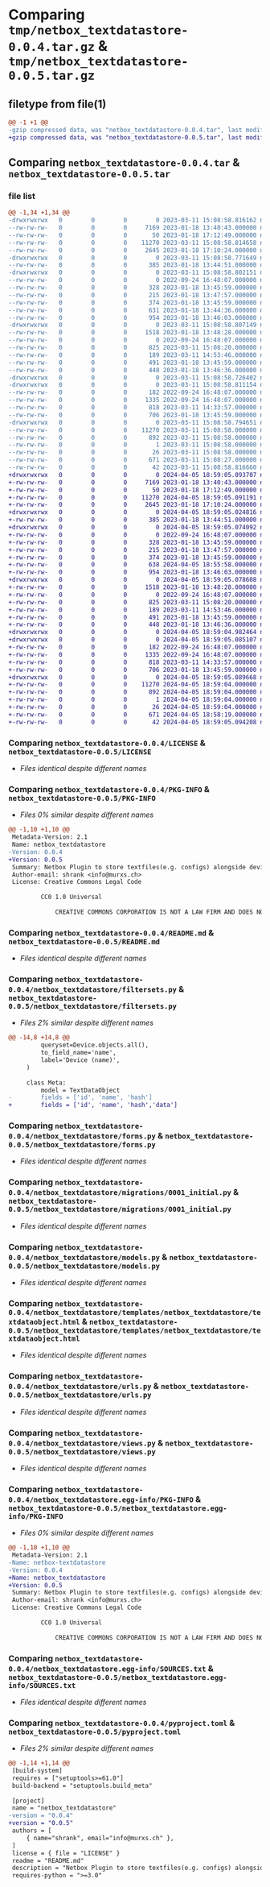 # Comparing `tmp/netbox_textdatastore-0.0.4.tar.gz` & `tmp/netbox_textdatastore-0.0.5.tar.gz`

## filetype from file(1)

```diff
@@ -1 +1 @@
-gzip compressed data, was "netbox_textdatastore-0.0.4.tar", last modified: Sat Mar 11 15:08:58 2023, max compression
+gzip compressed data, was "netbox_textdatastore-0.0.5.tar", last modified: Fri Apr  5 18:59:05 2024, max compression
```

## Comparing `netbox_textdatastore-0.0.4.tar` & `netbox_textdatastore-0.0.5.tar`

### file list

```diff
@@ -1,34 +1,34 @@
-drwxrwxrwx   0        0        0        0 2023-03-11 15:08:58.816162 netbox_textdatastore-0.0.4/
--rw-rw-rw-   0        0        0     7169 2023-01-18 13:40:43.000000 netbox_textdatastore-0.0.4/LICENSE
--rw-rw-rw-   0        0        0       50 2023-01-18 17:12:49.000000 netbox_textdatastore-0.0.4/MANIFEST.in
--rw-rw-rw-   0        0        0    11270 2023-03-11 15:08:58.814658 netbox_textdatastore-0.0.4/PKG-INFO
--rw-rw-rw-   0        0        0     2645 2023-01-18 17:10:24.000000 netbox_textdatastore-0.0.4/README.md
-drwxrwxrwx   0        0        0        0 2023-03-11 15:08:58.771649 netbox_textdatastore-0.0.4/netbox_textdatastore/
--rw-rw-rw-   0        0        0      385 2023-01-18 13:44:51.000000 netbox_textdatastore-0.0.4/netbox_textdatastore/__init__.py
-drwxrwxrwx   0        0        0        0 2023-03-11 15:08:58.802151 netbox_textdatastore-0.0.4/netbox_textdatastore/api/
--rw-rw-rw-   0        0        0        0 2022-09-24 16:48:07.000000 netbox_textdatastore-0.0.4/netbox_textdatastore/api/__init__.py
--rw-rw-rw-   0        0        0      328 2023-01-18 13:45:59.000000 netbox_textdatastore-0.0.4/netbox_textdatastore/api/serializers.py
--rw-rw-rw-   0        0        0      215 2023-01-18 13:47:57.000000 netbox_textdatastore-0.0.4/netbox_textdatastore/api/urls.py
--rw-rw-rw-   0        0        0      374 2023-01-18 13:45:59.000000 netbox_textdatastore-0.0.4/netbox_textdatastore/api/views.py
--rw-rw-rw-   0        0        0      631 2023-01-18 13:44:36.000000 netbox_textdatastore-0.0.4/netbox_textdatastore/filtersets.py
--rw-rw-rw-   0        0        0      954 2023-01-18 13:46:03.000000 netbox_textdatastore-0.0.4/netbox_textdatastore/forms.py
-drwxrwxrwx   0        0        0        0 2023-03-11 15:08:58.807149 netbox_textdatastore-0.0.4/netbox_textdatastore/migrations/
--rw-rw-rw-   0        0        0     1518 2023-01-18 13:48:28.000000 netbox_textdatastore-0.0.4/netbox_textdatastore/migrations/0001_initial.py
--rw-rw-rw-   0        0        0        0 2022-09-24 16:48:07.000000 netbox_textdatastore-0.0.4/netbox_textdatastore/migrations/__init__.py
--rw-rw-rw-   0        0        0      825 2023-03-11 15:08:20.000000 netbox_textdatastore-0.0.4/netbox_textdatastore/models.py
--rw-rw-rw-   0        0        0      189 2023-03-11 14:53:46.000000 netbox_textdatastore-0.0.4/netbox_textdatastore/navigation.py
--rw-rw-rw-   0        0        0      491 2023-01-18 13:45:59.000000 netbox_textdatastore-0.0.4/netbox_textdatastore/tables.py
--rw-rw-rw-   0        0        0      448 2023-01-18 13:46:36.000000 netbox_textdatastore-0.0.4/netbox_textdatastore/template_content.py
-drwxrwxrwx   0        0        0        0 2023-03-11 15:08:58.726402 netbox_textdatastore-0.0.4/netbox_textdatastore/templates/
-drwxrwxrwx   0        0        0        0 2023-03-11 15:08:58.811154 netbox_textdatastore-0.0.4/netbox_textdatastore/templates/netbox_textdatastore/
--rw-rw-rw-   0        0        0      182 2022-09-24 16:48:07.000000 netbox_textdatastore-0.0.4/netbox_textdatastore/templates/netbox_textdatastore/device_incl.html
--rw-rw-rw-   0        0        0     1335 2022-09-24 16:48:07.000000 netbox_textdatastore-0.0.4/netbox_textdatastore/templates/netbox_textdatastore/textdataobject.html
--rw-rw-rw-   0        0        0      818 2023-03-11 14:33:57.000000 netbox_textdatastore-0.0.4/netbox_textdatastore/urls.py
--rw-rw-rw-   0        0        0      706 2023-01-18 13:45:59.000000 netbox_textdatastore-0.0.4/netbox_textdatastore/views.py
-drwxrwxrwx   0        0        0        0 2023-03-11 15:08:58.794651 netbox_textdatastore-0.0.4/netbox_textdatastore.egg-info/
--rw-rw-rw-   0        0        0    11270 2023-03-11 15:08:58.000000 netbox_textdatastore-0.0.4/netbox_textdatastore.egg-info/PKG-INFO
--rw-rw-rw-   0        0        0      892 2023-03-11 15:08:58.000000 netbox_textdatastore-0.0.4/netbox_textdatastore.egg-info/SOURCES.txt
--rw-rw-rw-   0        0        0        1 2023-03-11 15:08:58.000000 netbox_textdatastore-0.0.4/netbox_textdatastore.egg-info/dependency_links.txt
--rw-rw-rw-   0        0        0       26 2023-03-11 15:08:58.000000 netbox_textdatastore-0.0.4/netbox_textdatastore.egg-info/top_level.txt
--rw-rw-rw-   0        0        0      671 2023-03-11 15:08:27.000000 netbox_textdatastore-0.0.4/pyproject.toml
--rw-rw-rw-   0        0        0       42 2023-03-11 15:08:58.816660 netbox_textdatastore-0.0.4/setup.cfg
+drwxrwxrwx   0        0        0        0 2024-04-05 18:59:05.093707 netbox_textdatastore-0.0.5/
+-rw-rw-rw-   0        0        0     7169 2023-01-18 13:40:43.000000 netbox_textdatastore-0.0.5/LICENSE
+-rw-rw-rw-   0        0        0       50 2023-01-18 17:12:49.000000 netbox_textdatastore-0.0.5/MANIFEST.in
+-rw-rw-rw-   0        0        0    11270 2024-04-05 18:59:05.091191 netbox_textdatastore-0.0.5/PKG-INFO
+-rw-rw-rw-   0        0        0     2645 2023-01-18 17:10:24.000000 netbox_textdatastore-0.0.5/README.md
+drwxrwxrwx   0        0        0        0 2024-04-05 18:59:05.024816 netbox_textdatastore-0.0.5/netbox_textdatastore/
+-rw-rw-rw-   0        0        0      385 2023-01-18 13:44:51.000000 netbox_textdatastore-0.0.5/netbox_textdatastore/__init__.py
+drwxrwxrwx   0        0        0        0 2024-04-05 18:59:05.074092 netbox_textdatastore-0.0.5/netbox_textdatastore/api/
+-rw-rw-rw-   0        0        0        0 2022-09-24 16:48:07.000000 netbox_textdatastore-0.0.5/netbox_textdatastore/api/__init__.py
+-rw-rw-rw-   0        0        0      328 2023-01-18 13:45:59.000000 netbox_textdatastore-0.0.5/netbox_textdatastore/api/serializers.py
+-rw-rw-rw-   0        0        0      215 2023-01-18 13:47:57.000000 netbox_textdatastore-0.0.5/netbox_textdatastore/api/urls.py
+-rw-rw-rw-   0        0        0      374 2023-01-18 13:45:59.000000 netbox_textdatastore-0.0.5/netbox_textdatastore/api/views.py
+-rw-rw-rw-   0        0        0      638 2024-04-05 18:55:58.000000 netbox_textdatastore-0.0.5/netbox_textdatastore/filtersets.py
+-rw-rw-rw-   0        0        0      954 2023-01-18 13:46:03.000000 netbox_textdatastore-0.0.5/netbox_textdatastore/forms.py
+drwxrwxrwx   0        0        0        0 2024-04-05 18:59:05.078608 netbox_textdatastore-0.0.5/netbox_textdatastore/migrations/
+-rw-rw-rw-   0        0        0     1518 2023-01-18 13:48:28.000000 netbox_textdatastore-0.0.5/netbox_textdatastore/migrations/0001_initial.py
+-rw-rw-rw-   0        0        0        0 2022-09-24 16:48:07.000000 netbox_textdatastore-0.0.5/netbox_textdatastore/migrations/__init__.py
+-rw-rw-rw-   0        0        0      825 2023-03-11 15:08:20.000000 netbox_textdatastore-0.0.5/netbox_textdatastore/models.py
+-rw-rw-rw-   0        0        0      189 2023-03-11 14:53:46.000000 netbox_textdatastore-0.0.5/netbox_textdatastore/navigation.py
+-rw-rw-rw-   0        0        0      491 2023-01-18 13:45:59.000000 netbox_textdatastore-0.0.5/netbox_textdatastore/tables.py
+-rw-rw-rw-   0        0        0      448 2023-01-18 13:46:36.000000 netbox_textdatastore-0.0.5/netbox_textdatastore/template_content.py
+drwxrwxrwx   0        0        0        0 2024-04-05 18:59:04.982464 netbox_textdatastore-0.0.5/netbox_textdatastore/templates/
+drwxrwxrwx   0        0        0        0 2024-04-05 18:59:05.085107 netbox_textdatastore-0.0.5/netbox_textdatastore/templates/netbox_textdatastore/
+-rw-rw-rw-   0        0        0      182 2022-09-24 16:48:07.000000 netbox_textdatastore-0.0.5/netbox_textdatastore/templates/netbox_textdatastore/device_incl.html
+-rw-rw-rw-   0        0        0     1335 2022-09-24 16:48:07.000000 netbox_textdatastore-0.0.5/netbox_textdatastore/templates/netbox_textdatastore/textdataobject.html
+-rw-rw-rw-   0        0        0      818 2023-03-11 14:33:57.000000 netbox_textdatastore-0.0.5/netbox_textdatastore/urls.py
+-rw-rw-rw-   0        0        0      706 2023-01-18 13:45:59.000000 netbox_textdatastore-0.0.5/netbox_textdatastore/views.py
+drwxrwxrwx   0        0        0        0 2024-04-05 18:59:05.089668 netbox_textdatastore-0.0.5/netbox_textdatastore.egg-info/
+-rw-rw-rw-   0        0        0    11270 2024-04-05 18:59:04.000000 netbox_textdatastore-0.0.5/netbox_textdatastore.egg-info/PKG-INFO
+-rw-rw-rw-   0        0        0      892 2024-04-05 18:59:04.000000 netbox_textdatastore-0.0.5/netbox_textdatastore.egg-info/SOURCES.txt
+-rw-rw-rw-   0        0        0        1 2024-04-05 18:59:04.000000 netbox_textdatastore-0.0.5/netbox_textdatastore.egg-info/dependency_links.txt
+-rw-rw-rw-   0        0        0       26 2024-04-05 18:59:04.000000 netbox_textdatastore-0.0.5/netbox_textdatastore.egg-info/top_level.txt
+-rw-rw-rw-   0        0        0      671 2024-04-05 18:58:19.000000 netbox_textdatastore-0.0.5/pyproject.toml
+-rw-rw-rw-   0        0        0       42 2024-04-05 18:59:05.094208 netbox_textdatastore-0.0.5/setup.cfg
```

### Comparing `netbox_textdatastore-0.0.4/LICENSE` & `netbox_textdatastore-0.0.5/LICENSE`

 * *Files identical despite different names*

### Comparing `netbox_textdatastore-0.0.4/PKG-INFO` & `netbox_textdatastore-0.0.5/PKG-INFO`

 * *Files 0% similar despite different names*

```diff
@@ -1,10 +1,10 @@
 Metadata-Version: 2.1
 Name: netbox_textdatastore
-Version: 0.0.4
+Version: 0.0.5
 Summary: Netbox Plugin to store textfiles(e.g. configs) alongside devices
 Author-email: shrank <info@murxs.ch>
 License: Creative Commons Legal Code
         
         CC0 1.0 Universal
         
             CREATIVE COMMONS CORPORATION IS NOT A LAW FIRM AND DOES NOT PROVIDE
```

### Comparing `netbox_textdatastore-0.0.4/README.md` & `netbox_textdatastore-0.0.5/README.md`

 * *Files identical despite different names*

### Comparing `netbox_textdatastore-0.0.4/netbox_textdatastore/filtersets.py` & `netbox_textdatastore-0.0.5/netbox_textdatastore/filtersets.py`

 * *Files 2% similar despite different names*

```diff
@@ -14,8 +14,8 @@
         queryset=Device.objects.all(),
         to_field_name='name',
         label='Device (name)',
     )
 
     class Meta:
         model = TextDataObject
-        fields = ['id', 'name', 'hash']
+        fields = ['id', 'name', 'hash','data']
```

### Comparing `netbox_textdatastore-0.0.4/netbox_textdatastore/forms.py` & `netbox_textdatastore-0.0.5/netbox_textdatastore/forms.py`

 * *Files identical despite different names*

### Comparing `netbox_textdatastore-0.0.4/netbox_textdatastore/migrations/0001_initial.py` & `netbox_textdatastore-0.0.5/netbox_textdatastore/migrations/0001_initial.py`

 * *Files identical despite different names*

### Comparing `netbox_textdatastore-0.0.4/netbox_textdatastore/models.py` & `netbox_textdatastore-0.0.5/netbox_textdatastore/models.py`

 * *Files identical despite different names*

### Comparing `netbox_textdatastore-0.0.4/netbox_textdatastore/templates/netbox_textdatastore/textdataobject.html` & `netbox_textdatastore-0.0.5/netbox_textdatastore/templates/netbox_textdatastore/textdataobject.html`

 * *Files identical despite different names*

### Comparing `netbox_textdatastore-0.0.4/netbox_textdatastore/urls.py` & `netbox_textdatastore-0.0.5/netbox_textdatastore/urls.py`

 * *Files identical despite different names*

### Comparing `netbox_textdatastore-0.0.4/netbox_textdatastore/views.py` & `netbox_textdatastore-0.0.5/netbox_textdatastore/views.py`

 * *Files identical despite different names*

### Comparing `netbox_textdatastore-0.0.4/netbox_textdatastore.egg-info/PKG-INFO` & `netbox_textdatastore-0.0.5/netbox_textdatastore.egg-info/PKG-INFO`

 * *Files 0% similar despite different names*

```diff
@@ -1,10 +1,10 @@
 Metadata-Version: 2.1
-Name: netbox-textdatastore
-Version: 0.0.4
+Name: netbox_textdatastore
+Version: 0.0.5
 Summary: Netbox Plugin to store textfiles(e.g. configs) alongside devices
 Author-email: shrank <info@murxs.ch>
 License: Creative Commons Legal Code
         
         CC0 1.0 Universal
         
             CREATIVE COMMONS CORPORATION IS NOT A LAW FIRM AND DOES NOT PROVIDE
```

### Comparing `netbox_textdatastore-0.0.4/netbox_textdatastore.egg-info/SOURCES.txt` & `netbox_textdatastore-0.0.5/netbox_textdatastore.egg-info/SOURCES.txt`

 * *Files identical despite different names*

### Comparing `netbox_textdatastore-0.0.4/pyproject.toml` & `netbox_textdatastore-0.0.5/pyproject.toml`

 * *Files 2% similar despite different names*

```diff
@@ -1,14 +1,14 @@
 [build-system]
 requires = ["setuptools>=61.0"]
 build-backend = "setuptools.build_meta"
 
 [project]
 name = "netbox_textdatastore"
-version = "0.0.4"
+version = "0.0.5"
 authors = [
     { name="shrank", email="info@murxs.ch" },
 ]
 license = { file = "LICENSE" }
 readme = "README.md"
 description = "Netbox Plugin to store textfiles(e.g. configs) alongside devices"
 requires-python = ">=3.0"
```

